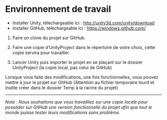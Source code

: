 Environnement de travail
========================
  
  
* Installer Unity, téléchargeable ici : http://unity3d.com/unity/download
* Installer GitHub, téléchargeable ici : https://windows.github.com/
  
  
1. Faire un clone du projet sur GitHub.

2. Faire une copie d’UnityProject dans le répertoire de votre choix, cette copie servira pour travailler.

3. Lancer Unity puis importer le projet en se plaçant sur le dossier UnityProject (la copie local, pas celui de GitHub)

Lorsque vous faite des modifications, une fois fonctionnelles, vous pouvez mettre à jour le projet sur GitHub (Attention au fichier temporaire lourd et inutile créer dans le dossier Temp à la racine du projet)

---------------

*Note : Nous souhaitons que vous travailliez sur une copie locale pour posséder sur GitHub une version fonctionnelle du projet afin que tout le monde puisse tester leurs modifications sans problème.*

